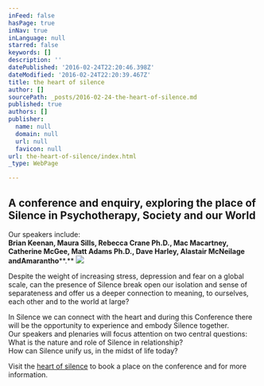 ```yaml
---
inFeed: false
hasPage: true
inNav: true
inLanguage: null
starred: false
keywords: []
description: ''
datePublished: '2016-02-24T22:20:46.398Z'
dateModified: '2016-02-24T22:20:39.467Z'
title: the heart of silence
author: []
sourcePath: _posts/2016-02-24-the-heart-of-silence.md
published: true
authors: []
publisher:
  name: null
  domain: null
  url: null
  favicon: null
url: the-heart-of-silence/index.html
_type: WebPage

---
```

## A conference and enquiry, exploring the place of Silence in Psychotherapy, Society and our World

Our speakers include:    
**Brian Keenan, Maura Sills, Rebecca Crane Ph.D., Mac Macartney, ****Catherine McGee, Matt Adams Ph.D., Dave Harley, Alastair McNeilage and****Amarantho****.**
![](https://the-grid-user-content.s3-us-west-2.amazonaws.com/f2c70285-d68d-445c-bab2-39a746e18814.png)

Despite the weight of increasing stress, depression and fear on a global scale, can the presence of Silence break open our isolation and sense of separateness and offer us a deeper connection to meaning, to ourselves, each other and to the world at large?  

In Silence we can connect with the heart and during this Conference there will be the opportunity to experience and embody Silence together.     
Our speakers and plenaries will focus attention on two central questions:  
What is the nature and role of Silence in relationship?  
How can Silence unify us, in the midst of life today?  

Visit the [heart of silence][0] to book a place on the conference and for more information.

[0]: www.theheartofsilence.co.uk